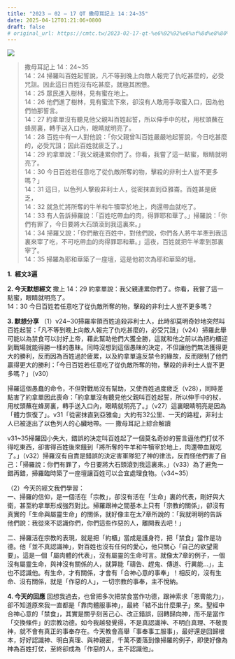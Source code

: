 ```yaml
---
title: "2023 – 02 – 17 QT 撒母耳記上 14：24~35"
date: 2025-04-12T01:21:06+0800
draft: false
# original_url: https://cmtc.tw/2023-02-17-qt-%e6%92%92%e6%af%8d%e8%80%b3%e8%a8%98%e4%b8%8a-14%ef%bc%9a2435
---
```


![](/images/qt.jpg)
> 撒母耳記上 14：24\~35  
> 14：24 掃羅叫百姓起誓說，凡不等到晚上向敵人報完了仇吃甚麼的，必受咒詛。因此這日百姓沒有吃甚麼，就極其困憊。  
> 14：25 眾民進入樹林，見有蜜在地上。  
> 14：26 他們進了樹林，見有蜜流下來，卻沒有人敢用手取蜜入口，因為他們怕那誓言。  
> 14：27 約拿單沒有聽見他父親叫百姓起誓，所以伸手中的杖，用杖頭蘸在蜂房裏，轉手送入口內，眼睛就明亮了。  
> 14：28 百姓中有一人對他說：「你父親曾叫百姓嚴嚴地起誓說，今日吃甚麼的，必受咒詛；因此百姓就疲乏了。」  
> 14：29 約拿單說：「我父親連累你們了。你看，我嘗了這一點蜜，眼睛就明亮了。  
> 14：30 今日百姓若任意吃了從仇敵所奪的物，擊殺的非利士人豈不更多嗎？」  
> 14：31 這日，以色列人擊殺非利士人，從密抹直到亞雅崙。百姓甚是疲乏，  
> 14：32 就急忙將所奪的牛羊和牛犢宰於地上，肉還帶血就吃了。  
> 14：33 有人告訴掃羅說：「百姓吃帶血的肉，得罪耶和華了。」掃羅說：「你們有罪了，今日要將大石頭滾到我這裏來。」  
> 14：34 掃羅又說：「你們散在百姓中，對他們說，你們各人將牛羊牽到我這裏來宰了吃，不可吃帶血的肉得罪耶和華。」這夜，百姓就把牛羊牽到那裏宰了。  
> 14：35 掃羅為耶和華築了一座壇，這是他初次為耶和華築的壇。

**1.  經文3遍**

**2. 今天默想經文**
撒上 14：29 約拿單說：我父親連累你們了。你看，我嘗了這一點蜜，眼睛就明亮了。  
14：30 今日百姓若任意吃了從仇敵所奪的物，擊殺的非利士人豈不更多嗎？

**3. 默想分享**
（1）v24\~30掃羅率領百姓追殺非利士人，此時卻莫明奇妙地突然叫百姓起誓：「凡不等到晚上向敵人報完了仇吃甚麼的，必受咒詛」（v24）掃羅此舉可能以為禁食可以討好上帝，藉此幫助他們大獲全勝，這就和他之前以為把約櫃迎到戰場就能得勝一樣的愚昧。同時沒想到這個愚昧的決定，不但讓他們無法獲得更大的勝利，反而因為百姓過於疲累，以及約拿單違反禁令的緣故，反而限制了他們贏得更大的勝利：「今日百姓若任意吃了從仇敵所奪的物，擊殺的非利士人豈不更多嗎？」（v30）

掃羅這個愚蠢的命令，不但對戰局沒有幫助，又使百姓過度疲乏（v28），同時差點害了約拿單因此喪命：「約拿單沒有聽見他父親叫百姓起誓，所以伸手中的杖，用杖頭蘸在蜂房裏，轉手送入口內，眼睛就明亮了。」（v27）這裏眼睛明亮是因為「體力恢復了」。v31「從密抹直到亞雅侖」大約有32公里、一天的路程，非利士人已被逐出了以色列人的心臟地帶。── 撒母耳記上綜合解讀

v31\~35掃羅因小失大，錯誤的決定叫百姓起了一個莫名奇妙的誓言逼他們打仗不得吃東西，卻害得百姓後來餓到「將所奪的牛羊和牛犢宰於地上，肉還帶血就吃了。」（v32）掃羅沒有自責是錯誤的決定害軍隊犯了神的律法，反而怪他們害了自己：「掃羅說：你們有罪了，今日要將大石頭滾到我這裏來。」（v33）為了避免一錯再錯，掃羅臨時築了一座壇讓百姓可以合宜處理食物。（v34\~35）

（2）今天的經文我們學習：  
一、掃羅的信仰，是一個活在「宗教」，卻沒有活在「生命」裏的代表，剛好與大衛，甚至約拿單形成強烈對比。掃羅跟神之間基本上只有「宗教的關係」，卻沒有真實的「生命與屬靈生命」的關係，就好像主在太7章所說的：「我就明明的告訴他們說：我從來不認識你們，你們這些作惡的人，離開我去吧！」

二、掃羅活在宗教的表現，就是把「約櫃」當成是護身符，把「禁食」當作是功德。他「並不真認識神」，對百姓也沒有任何的愛心，他只關心「自己的欲望需要」。這是一個「屬肉體的代表」，沒有屬靈的生命可言。就像太7章的例子，一個沒有屬靈生命，與神沒有關係的人，就算能「禱告、趕鬼、傳道、行異能…」，主也不認識他。有生命，才有關係，才會有「合神心意的事奉」！相反的，沒有生命、沒有關係，就是「作惡的人」，一切宗教的事奉，主不悅納。

**4. 今天的回應**
回想我過去，也曾把多次把禁食當作功德，跟神索求「恩膏能力」，卻不知道原來我一直都是「靠肉體服事神」，最終「結不出什麼果子」來。聖經中合神心意的「禁食」，其實是關乎刻苦己心、改正錯誤，回轉歸向神，而不是當作「交換條件」的宗教功德。如今我越發覺得，不是真認識神、不明白真理、不敬畏神，就不會有真正的事奉存在。今天教會高舉「事奉事工服事」，最好還是回歸根本，好好認識神、明白真理、與神親密，千萬不要落到像掃羅的例子，即使好像為神為百姓打仗，至終卻成為「作惡的人，主不認識他」。
